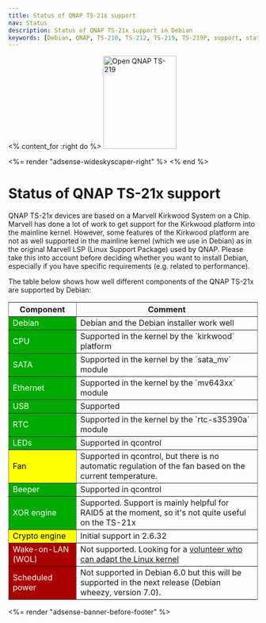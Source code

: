 ```yaml
---
title: Status of QNAP TS-21x support
nav: Status
description: Status of QNAP TS-21x support in Debian
keywords: [Debian, QNAP, TS-210, TS-212, TS-219, TS-219P, support, status]
---
```


<% content_for :right do %>
<img src = "../images/r_ts219p.jpg" class="border" alt="Open QNAP TS-219" width="148" height="188" />

<%= render "adsense-wideskyscaper-right" %>
<% end %>

<h1>Status of QNAP TS-21x support</h1>

QNAP TS-21x devices are based on a Marvell Kirkwood System on a Chip.
Marvell has done a lot of work to get support for the Kirkwood platform
into the mainline kernel.  However, some features of the Kirkwood platform
are not as well supported in the mainline kernel (which we use in Debian)
as in the original Marvell LSP (Linux Support Package) used by QNAP.
Please take this into account before deciding whether you want to install
Debian, especially if you have specific requirements (e.g. related to
performance).

The table below shows how well different components of the QNAP TS-21x are
supported by Debian:

<table style="border-style: none" border="1" cellpadding="5">

<tr>
<th>Component</th>
<th>Comment</th>
</tr>

<tr>
<td style="color: white; background-color: #00AA00">Debian</td>
<td>Debian and the Debian installer work well</td>
</tr>

<tr>
<td style="color: white; background-color: #00AA00">CPU</td>
<td>Supported in the kernel by the `kirkwood` platform</td>
</tr>

<tr>
<td style="color: white; background-color: #00AA00">SATA</td>
<td>Supported in the kernel by the `sata_mv` module</td>
</tr>

<tr>
<td style="color: white; background-color: #00AA00">Ethernet</td>
<td>Supported in the kernel by the `mv643xx` module</td>
</tr>

<tr>
<td style="color: white; background-color: #00AA00">USB</td>
<td>Supported</td>
</tr>

<tr>
<td style="color: white; background-color: #00AA00">RTC</td>
<td>Supported in the kernel by the `rtc-s35390a` module</td>
</tr>

<tr>
<td style="color: white; background-color: #00AA00">LEDs</td>
<td>Supported in qcontrol</td>
</tr>

<tr>
<td style="color: black; background-color: #FFFF00">Fan</td>
<td>Supported in qcontrol, but there is no automatic regulation of
the fan based on the current temperature.</td>
</tr>

<tr>
<td style="color: white; background-color: #00AA00">Beeper</td>
<td>Supported in qcontrol</td>
</tr>

<tr>
<td style="color: white; background-color: #00AA00">XOR engine</td>
<td>Supported. Support is mainly helpful for RAID5 at the
moment, so it's not quite useful on the TS-21x</td>
</tr>

<tr>
<td style="color: black; background-color: #FFFF00">Crypto engine</td>
<td>Initial support in 2.6.32</td>
</tr>

<tr>
<td style="color: white; background-color: #AA0000">Wake-on-LAN (WOL)</td>
<td>Not supported.  Looking for a <a href =
"http://lists.debian.org/debian-arm/2011/05/msg00030.html">volunteer who
can adapt the Linux kernel</a></td>
</tr>

<tr>
<td style="color: white; background-color: #AA0000">Scheduled power</td>
<td>Not supported in Debian 6.0 but this will be supported in the next
release (Debian wheezy, version 7.0).</td>
</tr>

</table>

<div class="bbf">
<%= render "adsense-banner-before-footer" %>
</div>

